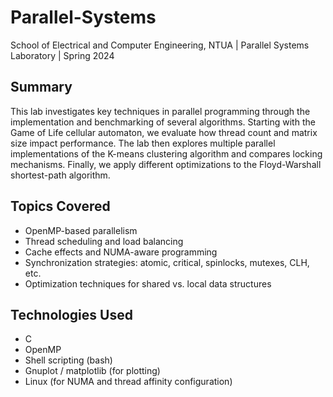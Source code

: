 # Parallel-Systems
School of Electrical and Computer Engineering, NTUA | Parallel Systems Laboratory | Spring 2024

## Summary

This lab investigates key techniques in parallel programming through the implementation and benchmarking of several algorithms. Starting with the Game of Life cellular automaton, we evaluate how thread count and matrix size impact performance. The lab then explores multiple parallel implementations of the K-means clustering algorithm and compares locking mechanisms. Finally, we apply different optimizations to the Floyd-Warshall shortest-path algorithm.

## Topics Covered

- OpenMP-based parallelism
- Thread scheduling and load balancing
- Cache effects and NUMA-aware programming
- Synchronization strategies: atomic, critical, spinlocks, mutexes, CLH, etc.
- Optimization techniques for shared vs. local data structures

## Technologies Used

- C
- OpenMP
- Shell scripting (bash)
- Gnuplot / matplotlib (for plotting)
- Linux (for NUMA and thread affinity configuration)

